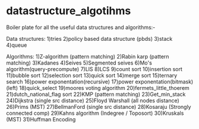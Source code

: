 # datastructure_algotihms
Boiler plate for all the useful data structures and algorithms:-

Data structures:
1)tries 
2)policy based data structure (pbds)
3)stack
4)queue

Algorithms:
1)Z-algorithm (pattern matching)
2)Rabin karp (pattern matching)
3)Kadanes 
4)Seives 
5)Segmented seives 
6)Mo's algorithm(query-precompute)
7)LIS 
8)LCS
9)count sort
10)insertion sort
11)bubble sort
12)selection sort 
13)quick sort
14)merge sort 
15)ternary search
16)power exponentation(recursive)
17)power exponentation(bitmask) (left)
18)quick_select
19)moores voting algorithm
20)fermets_little_thoerem
21)dutch_national_flag sort
22)KMP (pattern matching)
23)Get_min_stack
24)Dijkstra (single src distance)
25)Floyd Warshall (all nodes distance)
26)Prims (MST)
27)BellmanFord (single src distance)
28)Kosaraju (Strongly connected comp)
29)Kahns algorithm (Indegree / Toposort)
30)Kruskals (MST)
31)Huffman Encoding
